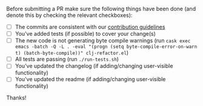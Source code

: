 Before submitting a PR make sure the following things have been done (and denote this
by checking the relevant checkboxes):

- [ ] The commits are consistent with our [contribution guidelines](CONTRIBUTING.md)
- [ ] You've added tests (if possible) to cover your change(s)
- [ ] The new code is not generating byte compile warnings (run `cask exec emacs -batch -Q -L . -eval "(progn (setq byte-compile-error-on-warn t) (batch-byte-compile))" clj-refactor.el`)
- [ ] All tests are passing (run `./run-tests.sh`)
- [ ] You've updated the changelog (if adding/changing user-visible functionality)
- [ ] You've updated the readme (if adding/changing user-visible functionality)

Thanks!
